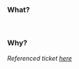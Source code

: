 ### What?

<!-- What changes are made? -->
<!-- (if there are many significant changes, a list might be a good format)  -->

<br>

### Why?

<!-- Why are these changes made? -->

<!-- If there is one, please link to the ticket where this issue is described. -->

_Referenced ticket [here]()_

<br>

<!-- And, if that makes sense, add screenshots and/or GIF's below -->
